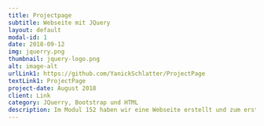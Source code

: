 ```yaml
---
title: Projectpage
subtitle: Webseite mit JQuery
layout: default
modal-id: 1
date: 2018-09-12
img: jquerry.png
thumbnail: jquery-logo.png
alt: image-alt
urlLink1: https://github.com/YanickSchlatter/ProjectPage
textLink1: ProjectPage
project-date: August 2018
client: Link
category: JQuerry, Bootstrap und HTML
description: Im Modul 152 haben wir eine Webseite erstellt und zum ersten Mal mit JQuerry darauf gearbeitet. Wir haben Audio, sowie Video player erstellt und erweitert. Am besten sehen Sie es sich selbst an.
---
```

